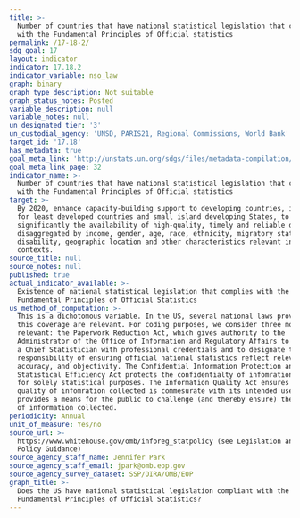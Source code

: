 ```yaml
---
title: >-
  Number of countries that have national statistical legislation that complies
  with the Fundamental Principles of Official statistics
permalink: /17-18-2/
sdg_goal: 17
layout: indicator
indicator: 17.18.2
indicator_variable: nso_law
graph: binary
graph_type_description: Not suitable
graph_status_notes: Posted
variable_description: null
variable_notes: null
un_designated_tier: '3'
un_custodial_agency: 'UNSD, PARIS21, Regional Commissions, World Bank'
target_id: '17.18'
has_metadata: true
goal_meta_link: 'http://unstats.un.org/sdgs/files/metadata-compilation/Metadata-Goal-17.pdf'
goal_meta_link_page: 32
indicator_name: >-
  Number of countries that have national statistical legislation that complies
  with the Fundamental Principles of Official statistics
target: >-
  By 2020, enhance capacity-building support to developing countries, including
  for least developed countries and small island developing States, to increase
  significantly the availability of high-quality, timely and reliable data
  disaggregated by income, gender, age, race, ethnicity, migratory status,
  disability, geographic location and other characteristics relevant in national
  contexts.
source_title: null
source_notes: null
published: true
actual_indicator_available: >-
  Existence of national statistical legislation that complies with the
  Fundamental Principles of Official Statistics
us_method_of_computation: >-
  This is a dichotomous variable. In the US, several national laws providing
  this coverage are relevant. For coding purposes, we consider three most
  relevant: the Paperwork Reduction Act, which gives authority to the
  Administrator of the Office of Information and Regulatory Affairs to designate
  a Chief Statistician with professional credentials and to designate the
  responsibility of ensuring official national statistics reflect relevance,
  accuracy, and objectivity. The Confidential Information Protection and
  Statistical Efficiency Act protects the confidentialty of infomration provided
  for solely statistical purposes. The Information Quality Act ensures that the
  quality of infomration collected is commesurate with its intended use and
  provides a means for the public to challenge (and thereby ensure) the quality
  of information collected.
periodicity: Annual
unit_of_measure: Yes/no
source_url: >-
  https://www.whitehouse.gov/omb/inforeg_statpolicy (see Legislation and Related
  Policy Guidance)
source_agency_staff_name: Jennifer Park
source_agency_staff_email: jpark@omb.eop.gov
source_agency_survey_dataset: SSP/OIRA/OMB/EOP
graph_title: >-
  Does the US have national statistical legislation compliant with the
  Fundamental Principles of Official Statistics?
---
```

